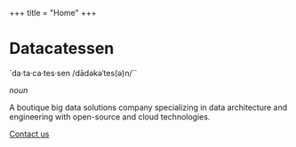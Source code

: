 +++
title = "Home"
+++

# Datacatessen

`da·ta·ca·tes·sen /dādəkəˈtes(ə)n/``

_noun_

A boutique big data solutions company specializing in data architecture and engineering with open-source and cloud technologies.

[Contact us](/contact)
